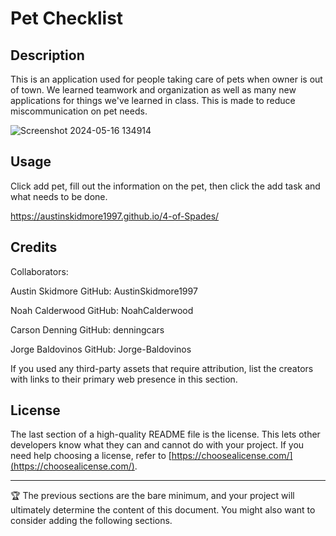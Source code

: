 # Pet Checklist

## Description
This is an application used for people taking care of pets when owner is out of town. We learned teamwork and organization as well as many new applications 
for things we've learned in class. This is made to reduce miscommunication on pet needs.

![Screenshot 2024-05-16 134914](https://github.com/AustinSkidmore1997/4-of-Spades/assets/76232069/33f0a632-f808-486a-9918-e1ed46512299)


## Usage

Click add pet, fill out the information on the pet, then click the add task and what needs to be done.

https://austinskidmore1997.github.io/4-of-Spades/

## Credits
Collaborators:

Austin Skidmore  GitHub: AustinSkidmore1997

Noah Calderwood  GitHub: NoahCalderwood

Carson Denning  GitHub:  denningcars

Jorge Baldovinos GitHub: Jorge-Baldovinos

If you used any third-party assets that require attribution, list the creators with links to their primary web presence in this section.



## License

The last section of a high-quality README file is the license. This lets other developers know what they can and cannot do with your project. If you need help choosing a license, refer to [https://choosealicense.com/](https://choosealicense.com/).

---

🏆 The previous sections are the bare minimum, and your project will ultimately determine the content of this document. You might also want to consider adding the following sections.

